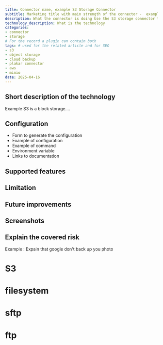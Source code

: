 ```yaml
---
title: Connector name, example S3 Storage Connector
subtitle: Marketing title with main strength of the connector -  example -  Store your Plakar backups reliably in any S3-compatible object storage
description: What the connector is doing Use the S3 storage connector to push your encrypted, deduplicated Plakar backups to AWS, MinIO, or any compatible S3 backend.
technology_description: What is the technology
categories:
- connector
- storage
# For the record a plugin can contain both
tags: # used for the related article and for SEO
- s3
- object storage
- cloud backup
- plakar connector
- aws
- minio
date: 2025-04-16
---
```


## Short description of the technology 
Example S3 is a block storage....

## Configuration

- Form to generate the configuration
- Example of configuration
- Example of command
- Environment variable
- Links to documentation

## Supported features

## Limitation

## Future improvements

## Screenshots

## Explain the covered risk
Example : Expain that google don't back up you photo


# S3
# filesystem
# sftp
# ftp
